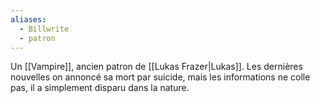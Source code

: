 ```yaml
---
aliases:
  - Billwrite
  - patron
---
```

Un [[Vampire]], ancien patron de [[Lukas Frazer|Lukas]]. Les dernières nouvelles on annoncé sa mort par suicide, mais les informations ne colle pas, il a simplement disparu dans la nature.